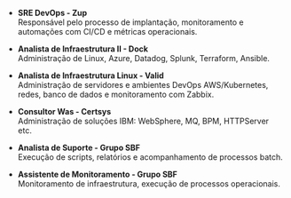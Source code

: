 ---
---

- **SRE DevOps - Zup**  
Responsável pelo processo de implantação, monitoramento e automações com CI/CD e métricas operacionais.

- **Analista de Infraestrutura II - Dock**  
Administração de Linux, Azure, Datadog, Splunk, Terraform, Ansible.

- **Analista de Infraestrutura Linux - Valid**  
Administração de servidores e ambientes DevOps AWS/Kubernetes, redes, banco de dados e monitoramento com Zabbix.

- **Consultor Was - Certsys**  
Administração de soluções IBM: WebSphere, MQ, BPM, HTTPServer etc.

- **Analista de Suporte - Grupo SBF**  
Execução de scripts, relatórios e acompanhamento de processos batch.

- **Assistente de Monitoramento - Grupo SBF**  
Monitoramento de infraestrutura, execução de processos operacionais.
